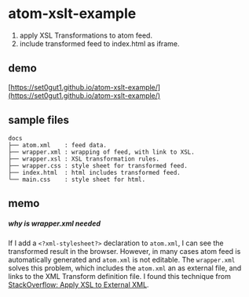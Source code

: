 # atom-xslt-example

1. apply XSL Transformations to atom feed.
2. include transformed feed to index.html as iframe.

## demo

[https://set0gut1.github.io/atom-xslt-example/](https://set0gut1.github.io/atom-xslt-example/)

## sample files

```
docs
├── atom.xml    : feed data.
├── wrapper.xml : wrapping of feed, with link to XSL.
├── wrapper.xsl : XSL transformation rules.
├── wrapper.css : style sheet for transformed feed.
├── index.html  : html includes transformed feed.
└── main.css    : style sheet for html.
```

## memo

##### why is wrapper.xml needed

If I add a `<?xml-stylesheet?>` declaration to `atom.xml`, I can see the transformed result in the browser.
However, in many cases atom feed is automatically generated and `atom.xml` is not editable.
The `wrapper.xml` solves this problem, which includes the `atom.xml` an as external file, and links to the XML Transform definition file.
I found this technique from [StackOverflow: Apply XSL to External XML](https://stackoverflow.com/questions/1483759/apply-xsl-to-external-xml/).